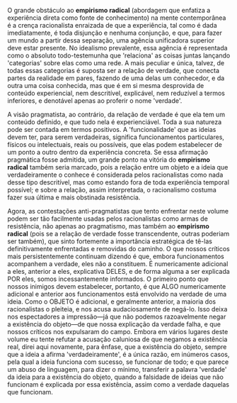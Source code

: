 O grande obstáculo ao **empirismo radical** (abordagem que enfatiza a experiência direta como fonte de conhecimento) na mente contemporânea é a crença racionalista enraizada de que a experiência, tal como é dada imediatamente, é toda disjunção e nenhuma conjunção, e que, para fazer um mundo a partir dessa separação, uma agência unificadora superior deve estar presente. No idealismo prevalente, essa agência é representada como o absoluto todo-testemunha que 'relaciona' as coisas juntas lançando 'categorias' sobre elas como uma rede. A mais peculiar e única, talvez, de todas essas categorias é suposta ser a relação de verdade, que conecta partes da realidade em pares, fazendo de uma delas um conhecedor, e da outra uma coisa conhecida, mas que é em si mesma desprovida de conteúdo experiencial, nem descritível, explicável, nem reduzível a termos inferiores, e denotável apenas ao proferir o nome 'verdade'.

A visão pragmatista, ao contrário, da relação de verdade é que ela tem um conteúdo definido, e que tudo nela é experienciável. Toda a sua natureza pode ser contada em termos positivos. A 'funcionalidade' que as ideias devem ter, para serem verdadeiras, significa funcionamentos particulares, físicos ou intelectuais, reais ou possíveis, que elas podem estabelecer de um ponto a outro dentro da experiência concreta. Se essa afirmação pragmática fosse admitida, um grande ponto na vitória do **empirismo radical** também seria marcado, pois a relação entre um objeto e a ideia que verdadeiramente o conhece é considerada pelos racionalistas como nada desse tipo descritível, mas como estando fora de toda experiência temporal possível; e sobre a relação, assim interpretada, o racionalismo costuma fazer sua última e mais obstinada resistência.

Agora, as contestações anti-pragmatistas que tento enfrentar neste volume podem ser tão facilmente usadas pelos racionalistas como armas de resistência, não apenas ao pragmatismo, mas também ao **empirismo radical** (pois se a relação de verdade fosse transcendente, outras poderiam ser também), que sinto fortemente a importância estratégica de tê-las definitivamente enfrentadas e removidas do caminho. O que nossos críticos mais persistentemente continuam dizendo é que, embora funcionamentos acompanhem a verdade, eles não a constituem. É numericamente adicional a eles, anterior a eles, explicativa DELES, e de forma alguma a ser explicada POR eles, somos incessantemente informados. O primeiro ponto que nossos inimigos devem estabelecer, portanto, é que ALGO numericamente adicional e anterior aos funcionamentos está envolvido na verdade de uma ideia. Como o OBJETO é adicional, e geralmente anterior, a maioria dos racionalistas o pleiteia, e nos acusa audaciosamente de negá-lo. Isso deixa nos espectadores a impressão—já que não podemos razoavelmente negar a existência do objeto—de que nossa explicação da verdade falha, e que nossos críticos nos expulsaram do campo. Embora em vários lugares deste volume eu tente refutar a acusação caluniosa de que negamos a existência real, direi aqui novamente, para ênfase, que a existência do objeto, sempre que a ideia a afirma 'verdadeiramente', é a única razão, em inúmeros casos, pela qual a ideia funciona com sucesso, se funcionar de todo; e que parece um abuso de linguagem, para dizer o mínimo, transferir a palavra 'verdade' da ideia para a existência do objeto, quando a falsidade de ideias que não funcionam é explicada por essa existência, assim como a verdade daquelas que funcionam.